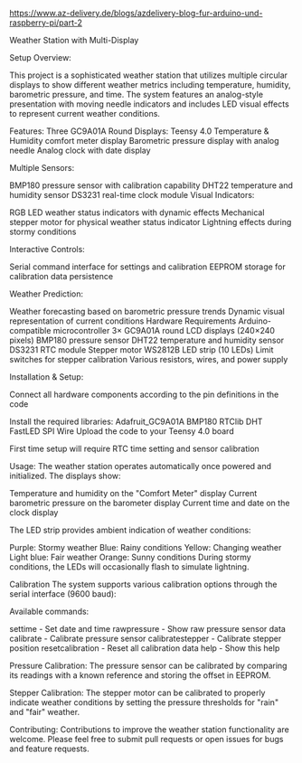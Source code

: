 https://www.az-delivery.de/blogs/azdelivery-blog-fur-arduino-und-raspberry-pi/part-2

Weather Station with Multi-Display

Setup Overview:

This project is a sophisticated weather station that utilizes multiple circular displays to show different weather metrics including temperature, humidity, barometric pressure, and time. The system features an analog-style presentation with moving needle indicators and includes LED visual effects to represent current weather conditions.

Features:
Three GC9A01A Round Displays:
Teensy 4.0
Temperature & Humidity comfort meter display
Barometric pressure display with analog needle
Analog clock with date display

Multiple Sensors:

BMP180 pressure sensor with calibration capability
DHT22 temperature and humidity sensor
DS3231 real-time clock module
Visual Indicators:

RGB LED weather status indicators with dynamic effects
Mechanical stepper motor for physical weather status indicator
Lightning effects during stormy conditions

Interactive Controls:

Serial command interface for settings and calibration
EEPROM storage for calibration data persistence

Weather Prediction:

Weather forecasting based on barometric pressure trends
Dynamic visual representation of current conditions
Hardware Requirements
Arduino-compatible microcontroller
3× GC9A01A round LCD displays (240×240 pixels)
BMP180 pressure sensor
DHT22 temperature and humidity sensor
DS3231 RTC module
Stepper motor
WS2812B LED strip (10 LEDs)
Limit switches for stepper calibration
Various resistors, wires, and power supply

Installation & Setup:

Connect all hardware components according to the pin definitions in the code

Install the required libraries:
Adafruit_GC9A01A
BMP180
RTClib
DHT
FastLED
SPI
Wire
Upload the code to your Teensy 4.0 board

First time setup will require RTC time setting and sensor calibration

Usage:
The weather station operates automatically once powered and initialized. 
The displays show:

Temperature and humidity on the "Comfort Meter" display
Current barometric pressure on the barometer display
Current time and date on the clock display

The LED strip provides ambient indication of weather conditions:

Purple: Stormy weather
Blue: Rainy conditions
Yellow: Changing weather
Light blue: Fair weather
Orange: Sunny conditions
During stormy conditions, the LEDs will occasionally flash to simulate lightning.

Calibration
The system supports various calibration options through the serial interface (9600 baud):

Available commands:

settime - Set date and time
rawpressure - Show raw pressure sensor data
calibrate - Calibrate pressure sensor
calibratestepper - Calibrate stepper position
resetcalibration - Reset all calibration data
help - Show this help

Pressure Calibration:
The pressure sensor can be calibrated by comparing its readings with a known reference and storing the offset in EEPROM.

Stepper Calibration:
The stepper motor can be calibrated to properly indicate weather conditions by setting the pressure thresholds for "rain" and "fair" weather.

Contributing:
Contributions to improve the weather station functionality are welcome. Please feel free to submit pull requests or open issues for bugs and feature requests.

